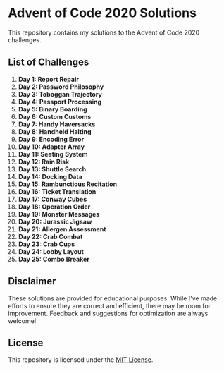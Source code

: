 # Advent of Code 2020 Solutions

This repository contains my solutions to the Advent of Code 2020 challenges.

## List of Challenges

1. **Day 1: Report Repair**
2. **Day 2: Password Philosophy**
3. **Day 3: Toboggan Trajectory**
4. **Day 4: Passport Processing**
5. **Day 5: Binary Boarding**
6. **Day 6: Custom Customs**
7. **Day 7: Handy Haversacks**
8. **Day 8: Handheld Halting**
9. **Day 9: Encoding Error**
10. **Day 10: Adapter Array**
11. **Day 11: Seating System**
12. **Day 12: Rain Risk**
13. **Day 13: Shuttle Search**
14. **Day 14: Docking Data**
15. **Day 15: Rambunctious Recitation**
16. **Day 16: Ticket Translation**
17. **Day 17: Conway Cubes**
18. **Day 18: Operation Order**
19. **Day 19: Monster Messages**
20. **Day 20: Jurassic Jigsaw**
21. **Day 21: Allergen Assessment**
22. **Day 22: Crab Combat**
23. **Day 23: Crab Cups**
24. **Day 24: Lobby Layout**
25. **Day 25: Combo Breaker**

## Disclaimer

These solutions are provided for educational purposes. While I've made efforts to ensure they are correct and efficient, there may be room for improvement. Feedback and suggestions for optimization are always welcome!

## License

This repository is licensed under the [MIT License](LICENSE).
